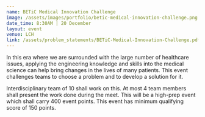```yaml
---
name: BETiC Medical Innovation Challenge
image: /assets/images/portfolio/betic-medical-innovation-challenge.png
date_time: 8:30AM | 20 December
layout: event
venue: LCH
link: /assets/problem_statements/BETiC-Medical-Innovation-Challenge.pdf
---
```

In this era  where we are surrounded with the large number of healthcare issues, applying the engineering knowledge and skills into the medical science can help bring changes in the lives of many patients. This event challenges teams to choose a problem and to develop a solution for it. 

Interdisciplinary team of 10 shall work on this. At most 4 team members shall present the work done during the meet. This will be a high-prep event which shall carry 400 event points. This event has minimum qualifying score of 150 points.  